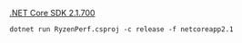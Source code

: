 [.NET Core SDK 2.1.700](https://dotnet.microsoft.com/download/dotnet-core/2.1)

`dotnet run RyzenPerf.csproj -c release -f netcoreapp2.1`
